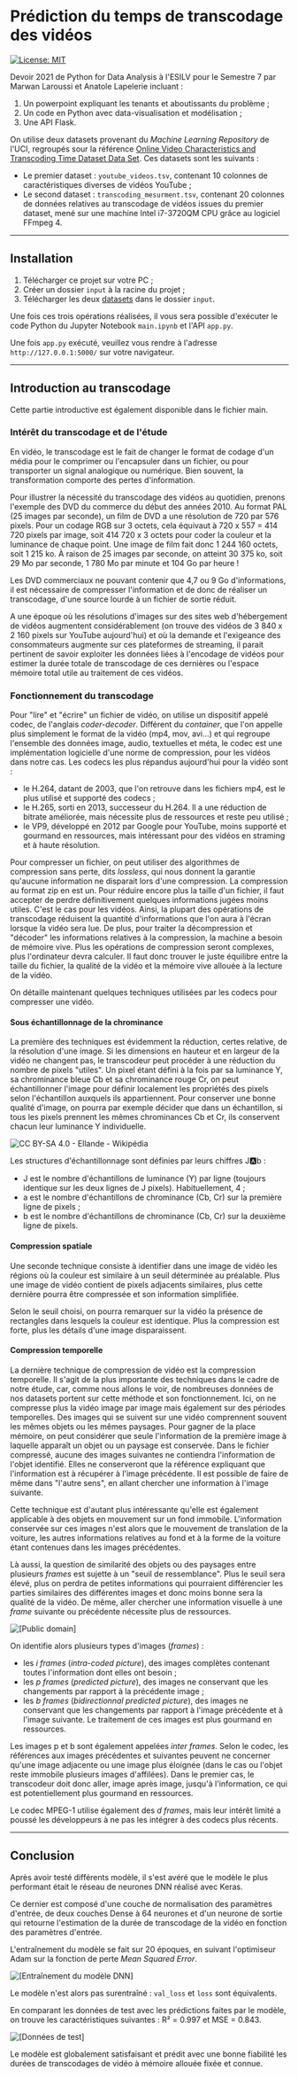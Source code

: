 # Prédiction du temps de transcodage des vidéos

[![License: MIT](https://img.shields.io/badge/License-MIT-yellow.svg)](https://opensource.org/licenses/MIT)

Devoir 2021 de Python for Data Analysis à l'ESILV pour le Semestre 7 par Marwan Laroussi et Anatole Lapelerie incluant :
1. Un powerpoint expliquant les tenants et aboutissants du problème ;
2. Un code en Python avec data-visualisation et modélisation ;
3. Une API Flask.

On utilise deux datasets provenant du *Machine Learning Repository* de l'UCI, regroupés sour la référence [Online Video Characteristics and Transcoding Time Dataset Data Set](https://archive.ics.uci.edu/ml/datasets/Online+Video+Characteristics+and+Transcoding+Time+Dataset). Ces datasets sont les suivants :
* Le premier dataset : `youtube_videos.tsv`, contenant 10 colonnes de caractéristiques diverses de vidéos YouTube ;
* Le second dataset : `transcoding_mesurment.tsv`, contenant 20 colonnes de données relatives au transcodage de vidéos issues du premier dataset, mené sur une machine Intel i7-3720QM CPU grâce au logiciel FFmpeg 4.

----

## Installation

1. Télécharger ce projet sur votre PC ;
2. Créer un dossier `input` à la racine du projet ;
3. Télécharger les deux [datasets](https://archive.ics.uci.edu/ml/datasets/Online+Video+Characteristics+and+Transcoding+Time+Dataset) dans le dossier `input`.

Une fois ces trois opérations réalisées, il vous sera possible d'exécuter le code Python du Jupyter Notebook `main.ipynb` et l'API `app.py`.

Une fois `app.py` exécuté, veuillez vous rendre à l'adresse `http://127.0.0.1:5000/` sur votre navigateur.

----

## Introduction au transcodage

Cette partie introductive est également disponible dans le fichier main.

### Intérêt du transcodage et de l'étude

En vidéo, le transcodage est le fait de changer le format de codage d'un média pour le comprimer ou l'encapsuler dans un fichier, ou pour transporter un signal analogique ou numérique. Bien souvent, la transformation comporte des pertes d'information.

Pour illustrer la nécessité du transcodage des vidéos au quotidien, prenons l'exemple des DVD du commerce du début des années 2010. Au format PAL (25 images par seconde), un film de DVD a une résolution de 720 par 576 pixels. Pour un codage RGB sur 3 octets, cela équivaut à 720 x 557 = 414 720 pixels par image, soit 414 720 x 3 octets pour coder la couleur et la luminance de chaque point. Une image de film fait donc 1 244 160 octets, soit 1 215 ko. À raison de 25 images par seconde, on atteint 30 375 ko, soit 29 Mo par seconde, 1 780 Mo par minute et 104 Go par heure !

Les DVD commerciaux ne pouvant contenir que 4,7 ou 9 Go d'informations, il est nécessaire de compresser l'information et de donc de réaliser un transcodage, d'une source lourde à un fichier de sortie réduit.

A une époque où les résolutions d'images sur des sites web d'hébergement de vidéos augmentent considérablement (on trouve des vidéos de 3 840 x 2 160 pixels sur YouTube aujourd'hui) et où la demande et l'exigeance des consommateurs augmente sur ces plateformes de streaming, il parait pertinent de savoir exploiter les données liées à l'encodage de vidéos pour estimer la durée totale de transcodage de ces dernières ou l'espace mémoire total utile au traitement de ces vidéos.

### Fonctionnement du transcodage

Pour "lire" et "écrire" un fichier de vidéo, on utilise un dispositif appelé codec, de l'anglais *coder-decoder*. Différent du *container*, que l'on appelle plus simplement le format de la vidéo (mp4, mov, avi...) et qui regroupe l'ensemble des données image, audio, textuelles et méta, le codec est une implémentation logicielle d'une norme de compression, pour les vidéos dans notre cas. Les codecs les plus répandus aujourd'hui pour la vidéo sont :
* le H.264, datant de 2003, que l'on retrouve dans les fichiers mp4, est le plus utilisé et supporté des codecs ;
* le H.265, sorti en 2013, successeur du H.264. Il a une réduction de bitrate améliorée, mais nécessite plus de ressources et reste peu utilisé ;
* le VP9, développé en 2012 par Google pour YouTube, moins supporté et gourmand en ressources, mais intéressant pour des vidéos en straming et à haute résolution.

Pour compresser un fichier, on peut utiliser des algorithmes de compression sans perte, dits *lossless*, qui nous donnent la garantie qu'aucune information ne disparait lors d'une compression. La compression au format zip en est un. Pour réduire encore plus la taille d'un fichier, il faut accepter de perdre définitivement quelques informations jugées moins utiles. C'est le cas pour les vidéos. Ainsi, la plupart des opérations de transcodage réduisent la quantité d'informations que l'on aura à l'écran lorsque la vidéo sera lue. De plus, pour traiter la décompression et "décoder" les informations relatives à la compression, la machine a besoin de mémoire vive. Plus les opérations de compression seront complexes, plus l'ordinateur devra calculer. Il faut donc trouver le juste équilibre entre la taille du fichier, la qualité de la vidéo et la mémoire vive allouée à la lecture de la vidéo.

On détaille maintenant quelques techniques utilisées par les codecs pour compresser une vidéo.

#### Sous échantillonnage de la chrominance

La première des techniques est évidemment la réduction, certes relative, de la résolution d'une image. Si les dimensions en hauteur et en largeur de la vidéo ne changent pas, le transcodeur peut procéder à une réduction du nombre de pixels "utiles". Un pixel étant défini à la fois par sa luminance Y, sa chrominance bleue Cb et sa chrominance rouge Cr, on peut échantillonner l'image pour définir localement les propriétés des pixels selon l'échantillon auxquels ils appartiennent. Pour conserver une bonne qualité d'image, on pourra par exemple décider que dans un échantillon, si tous les pixels prennent les mêmes chrominances Cb et Cr, ils conservent chacun leur luminance Y individuelle.

![CC BY-SA 4.0 - Ellande - Wikipédia](https://upload.wikimedia.org/wikipedia/commons/1/13/Sous-%C3%A9chantillonnage_de_la_chrominance.png)

Les structures d'échantillonnage sont définies par leurs chiffres J:a:b :
* J est le nombre d'échantillons de luminance (Y) par ligne (toujours identique sur les deux lignes de J pixels). Habituellement, 4 ;
* a est le nombre d'échantillons de chrominance (Cb, Cr) sur la première ligne de pixels ;
* b est le nombre d'échantillons de chrominance (Cb, Cr) sur la deuxième ligne de pixels.

#### Compression spatiale

Une seconde technique consiste à identifier dans une image de vidéo les régions où la couleur est similaire à un seuil déterminée au préalable. Plus une image de vidéo contient de pixels adjacents similaires, plus cette dernière pourra être compressée et son information simplifiée.

Selon le seuil choisi, on pourra remarquer sur la vidéo la présence de rectangles dans lesquels la couleur est identique. Plus la compression est forte, plus les détails d'une image disparaissent.

#### Compression temporelle

La dernière technique de compression de vidéo est la compression temporelle. Il s'agit de la plus importante des techniques dans le cadre de notre étude, car, comme nous allons le voir, de nombreuses données de nos datasets portent sur cette méthode et son fonctionnement. Ici, on ne compresse plus la vidéo image par image mais également sur des périodes temporelles. Des images qui se suivent sur une vidéo comprennent souvent les mêmes objets ou les mêmes paysages. Pour gagner de la place mémoire, on peut considérer que seule l'information de la première image à laquelle apparaît un objet ou un paysage est conservée. Dans le fichier compressé, aucune des images suivantes ne contiendra l'information de l'objet identifié. Elles ne conserveront que la référence expliquant que l'information est à récupérer à l'image précédente. Il est possible de faire de même dans "l'autre sens", en allant chercher une information à l'image suivante. 

Cette technique est d'autant plus intéressante qu'elle est également applicable à des objets en mouvement sur un fond immobile. L'information conservée sur ces images n'est alors que le mouvement de translation de la voiture, les autres informations relatives au fond et à la forme de la voiture étant contenues dans les images précédentes.

Là aussi, la question de similarité des objets ou des paysages entre plusieurs *frames* est sujette à un "seuil de ressemblance". Plus le seuil sera élevé, plus on perdra de petites informations qui pourraient différencier les parties similaires des différentes images et donc moins bonne sera la qualité de la vidéo. De même, aller chercher une information visuelle à une *frame* suivante ou précédente nécessite plus de ressources.

![[Public domain]](https://upload.wikimedia.org/wikipedia/commons/thumb/6/64/I_P_and_B_frames.svg/1920px-I_P_and_B_frames.svg.png)

On identifie alors plusieurs types d'images (*frames*) :
* les *i frames* (*intra-coded picture*), des images complètes contenant toutes l'information dont elles ont besoin ;
* les *p frames* (*predicted picture*), des images ne conservant que les changements par rapport à la précédente image ;
* les *b frames* (*bidirectionnal predicted picture*), des images ne conservant que les changements par rapport à l'image précédente et à l'image suivante. Le traitement de ces images est plus gourmand en ressources.

Les images p et b sont également appelées *inter frames*. Selon le codec, les références aux images précédentes et suivantes peuvent ne concerner qu'une image adjacente ou une image plus éloignée (dans le cas ou l'objet reste immobile plusieurs images d'affilées). Dans le premier cas, le transcodeur doit donc aller, image après image, jusqu'à l'information, ce qui est potentiellement plus gourmand en ressources.

Le codec MPEG-1 utilise également des *d frames*, mais leur intérêt limité a poussé les développeurs à ne pas les intégrer à des codecs plus récents.

----

## Conclusion

Après avoir testé différents modèle, il s'est avéré que le modèle le plus performant était le réseau de neurones DNN réalisé avec Keras.

Ce dernier est composé d'une couche de normalisation des paramètres d'entrée, de deux couches Dense à 64 neurones et d'un neurone de sortie qui retourne l'estimation de la durée de transcodage de la vidéo en fonction des paramètres d'entrée.

L'entraînement du modèle se fait sur 20 époques, en suivant l'optimiseur Adam sur la fonction de perte *Mean Squared Error*.

![[Entraînement du modèle DNN]](media/history_dnn.png)

Le modèle n'est alors pas surentraîné : `val_loss` et `loss` sont équivalents. 

En comparant les données de test avec les prédictions faites par le modèle, on trouve les caractéristiques suivantes : R² = 0.997 et MSE = 0.843.

![[Données de test]](media/dnn_performances.png)

Le modèle est globalement satisfaisant et prédit avec une bonne fiabilité les durées de transcodages de vidéo à mémoire allouée fixée et connue.